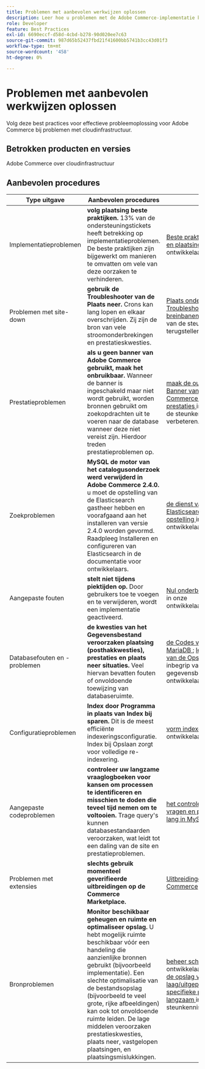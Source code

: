 ```yaml
---
title: Problemen met aanbevolen werkwijzen oplossen
description: Leer hoe u problemen met de Adobe Commerce-implementatie kunt oplossen.
role: Developer
feature: Best Practices
exl-id: 6690eccf-d58d-4cbd-b278-90d020ee7c63
source-git-commit: 987d65b52437fbd21f41600bb5741b3cc43d01f3
workflow-type: tm+mt
source-wordcount: '458'
ht-degree: 0%

---
```


# Problemen met aanbevolen werkwijzen oplossen

Volg deze best practices voor effectieve probleemoplossing voor Adobe Commerce bij problemen met cloudinfrastructuur.

## Betrokken producten en versies

Adobe Commerce over cloudinfrastructuur

## Aanbevolen procedures

| Type uitgave | Aanbevolen procedures | Bron |
|----------------------------|----------------------------------------------------------------------------------------------------------------------------------------------------------------------------------------------------------------------------------------------------------------------------------------------------------------------------------------------------------------------------------------------------|-------------------------------------------------------------------------------------------------------------------------------------------------------------------------------------------------------------------------------------------------------------------------------------------------------------------------------------------------------------------------------------------------------|
| Implementatieproblemen | **volg plaatsing beste praktijken.** 13% van de ondersteuningstickets heeft betrekking op implementatieproblemen. De beste praktijken zijn bijgewerkt om manieren te omvatten om vele van deze oorzaken te verhinderen. | [ Beste praktijken voor bouwt en plaatsing ](https://experienceleague.adobe.com/en/docs/commerce-cloud-service/user-guide/develop/deploy/best-practices#best-practices) in onze ontwikkelaarsdocumentatie. |
| Problemen met site-down | **gebruik de Troubleshooter van de Plaats neer.** Crons kan lang lopen en elkaar overschrijden. Zij zijn de bron van vele stroomonderbrekingen en prestatieskwesties. | [ Plaats onderaan Troubleshooter ](https://experienceleague.adobe.com/docs/commerce-knowledge-base/kb/troubleshooting/site-down-or-unresponsive/magento-site-down-troubleshooter.html?lang=en) en [ hoe te breinbanen ](https://experienceleague.adobe.com/docs/commerce-knowledge-base/kb/troubleshooting/miscellaneous/cron-job-is-stuck-in-running-status.html?lang=en) in onze basis van de steunkennis terugstellen. |
| Prestatieproblemen | **als u geen banner van Adobe Commerce gebruikt, maak het onbruikbaar.** Wanneer de banner is ingeschakeld maar niet wordt gebruikt, worden bronnen gebruikt om zoekopdrachten uit te voeren naar de database wanneer deze niet vereist zijn. Hierdoor treden prestatieproblemen op. | [ maak de output van de Banner van Adobe Commerce onbruikbaar om prestaties ](https://experienceleague.adobe.com/docs/commerce-knowledge-base/kb/troubleshooting/miscellaneous/disable-magento-banner-output-to-improve-site-performance.html) in onze basis van de steunkennis te verbeteren. |
| Zoekproblemen | **MySQL de motor van het catalogusonderzoek werd verwijderd in Adobe Commerce 2.4.0.** u moet de opstelling van de Elasticsearch gastheer hebben en voorafgaand aan het installeren van versie 2.4.0 worden gevormd. Raadpleeg Installeren en configureren van Elasticsearch in de documentatie voor ontwikkelaars. | [ de dienst van de Elasticsearch van de opstelling ](https://experienceleague.adobe.com/en/docs/commerce-cloud-service/user-guide/configure/service/elasticsearch) in onze ontwikkelaarsdocumentatie. |
| Aangepaste fouten | **stelt niet tijdens piektijden op.** Door gebruikers toe te voegen en te verwijderen, wordt een implementatie geactiveerd. | [ Nul onderbreking plaatsing ](https://experienceleague.adobe.com/en/docs/commerce-cloud-service/user-guide/develop/deploy/reduce-downtime) in onze ontwikkelaarsdocumentatie. |
| Databasefouten en -problemen | **de kwesties van het Gegevensbestand veroorzaken plaatsing (posthakkwesties), prestaties en plaats neer situaties.** Veel hiervan bevatten fouten of onvoldoende toewijzing van databaseruimte. | [ de Codes van de Fout MariaDB ](https://mariadb.com/kb/en/library/mariadb-error-codes/#mariadb-specific-error-codes); [ leidt de Ruimte van de Opslag ](https://experienceleague.adobe.com/en/docs/commerce-cloud-service/user-guide/develop/storage/manage-disk-space) (met inbegrip van gegevensbestand) in onze ontwikkelaarsdocumentatie. |
| Configuratieproblemen | **Index door Programma in plaats van Index bij sparen.** Dit is de meest efficiënte indexeringsconfiguratie. Index bij Opslaan zorgt voor volledige re-indexering. | [ vorm indexeerders ](../../../configuration/cli/manage-indexers.md#configure-indexers) in onze ontwikkelaarsdocumentatie. |
| Aangepaste codeproblemen | **controleer uw langzame vraaglogboeken voor kansen om processen te identificeren en misschien te doden die teveel tijd nemen om te voltooien.** Trage query&#39;s kunnen databasestandaarden veroorzaken, wat leidt tot een daling van de site en prestatieproblemen. | [ het controleren langzame vragen en processen die te lang in MySQL ](https://experienceleague.adobe.com/docs/commerce-knowledge-base/kb/troubleshooting/database/checking-slow-queries-and-processes-mysql.html) nemen |
| Problemen met extensies | **slechts gebruik momenteel geverifieerde uitbreidingen op de Commerce Marketplace.** | [ Uitbreidingen voor Adobe Commerce ](https://marketplace.magento.com/extensions.html) |
| Bronproblemen | **Monitor beschikbaar geheugen en ruimte en optimaliseer opslag.** U hebt mogelijk ruimte beschikbaar vóór een handeling die aanzienlijke bronnen gebruikt (bijvoorbeeld implementatie). Een slechte optimalisatie van de bestandsopslag (bijvoorbeeld te veel grote, rijke afbeeldingen) kan ook tot onvoldoende ruimte leiden. De lage middelen veroorzaken prestatieskwesties, plaats neer, vastgelopen plaatsingen, en plaatsingsmislukkingen. | [ beheer schijfruimte ](https://experienceleague.adobe.com/en/docs/commerce-cloud-service/user-guide/develop/storage/manage-disk-space) in onze ontwikkelaarsdocumentatie; [ de opslag van het Dossier laag/uitgeput, zijn de specifieke paginaladingen langzaam ](https://experienceleague.adobe.com/docs/commerce-knowledge-base/kb/troubleshooting/miscellaneous/file-storage-low-specific-page-loads-are-slow.html?lang=en) in onze basis van steunkennis. |
